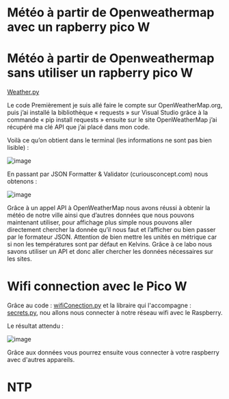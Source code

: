 # Météo à partir de  Openweathermap avec un rapberry pico W

# Météo à partir de  Openweathermap sans utiliser un rapberry pico W
[Weather.py](Weather.py)

Le code
Premièrement je suis allé faire le compte sur OpenWeatherMap.org, puis j’ai installé la bibliothèque « requests » sur Visual Studio grâce à la commande « pip install requests » ensuite sur le site OpenWeatherMap j’ai récupéré ma clé API que j’ai placé dans mon code. 

Voilà ce qu’on obtient dans le terminal (les informations ne sont pas bien lisible) : 

![image](https://user-images.githubusercontent.com/124878705/236562761-6f2e1e89-0aa4-4baf-96c6-c42f3619d4ab.png)


En passant par JSON Formatter & Validator (curiousconcept.com) nous obtenons :

![image](https://user-images.githubusercontent.com/124878705/236563001-c2768e42-2c10-48b4-939c-a1ddef7a0e74.png)

Grâce à un appel API à OpenWeatherMap nous avons réussi à obtenir la météo de notre ville ainsi que d’autres données que nous pouvons maintenant utiliser, pour affichage plus simple nous pouvons aller directement chercher la donnée qu’il nous faut et l’afficher ou bien passer par le formateur JSON.  Attention de bien mettre les unités en métrique car si non les températures sont par défaut en Kelvins. Grâce à ce labo nous savons utiliser un API et donc aller chercher les données nécessaires sur les sites.

# Wifi connection avec le Pico W

Grâce au code : [wifiConection.py](wifiConection.py) et la libraire qui l'accompagne : [secrets.py](secrets.py), nou allons nous connecter à notre réseau wifi avec le Raspberry.

Le résultat attendu : 

![image](https://user-images.githubusercontent.com/124878705/236563841-ea290279-8718-4c86-b967-53a74d2193cf.png)

Grâce aux données vous pourrez ensuite vous connecter à votre raspberry avec d'autres appareils.



# NTP
